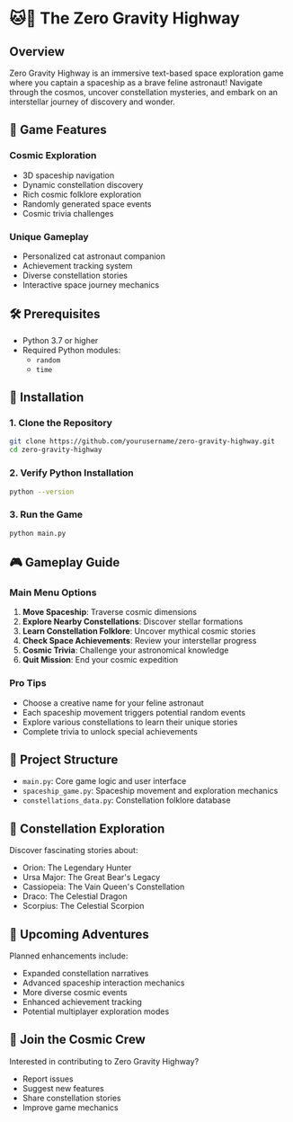# 🐱🚀 The Zero Gravity Highway

## Overview
Zero Gravity Highway is an immersive text-based space exploration game where you captain a spaceship as a brave feline astronaut! Navigate through the cosmos, uncover constellation mysteries, and embark on an interstellar journey of discovery and wonder.

## 🌟 Game Features

### Cosmic Exploration
- 3D spaceship navigation
- Dynamic constellation discovery
- Rich cosmic folklore exploration
- Randomly generated space events
- Cosmic trivia challenges

### Unique Gameplay
- Personalized cat astronaut companion
- Achievement tracking system
- Diverse constellation stories
- Interactive space journey mechanics

## 🛠 Prerequisites
- Python 3.7 or higher
- Required Python modules:
  - `random`
  - `time`

## 🚀 Installation

### 1. Clone the Repository
```bash
git clone https://github.com/yourusername/zero-gravity-highway.git
cd zero-gravity-highway
```

### 2. Verify Python Installation
```bash
python --version
```

### 3. Run the Game
```bash
python main.py
```

## 🎮 Gameplay Guide

### Main Menu Options
1. **Move Spaceship**: Traverse cosmic dimensions
2. **Explore Nearby Constellations**: Discover stellar formations
3. **Learn Constellation Folklore**: Uncover mythical cosmic stories
4. **Check Space Achievements**: Review your interstellar progress
5. **Cosmic Trivia**: Challenge your astronomical knowledge
6. **Quit Mission**: End your cosmic expedition

### Pro Tips
- Choose a creative name for your feline astronaut
- Each spaceship movement triggers potential random events
- Explore various constellations to learn their unique stories
- Complete trivia to unlock special achievements

## 📁 Project Structure
- `main.py`: Core game logic and user interface
- `spaceship_game.py`: Spaceship movement and exploration mechanics
- `constellations_data.py`: Constellation folklore database

## 🌌 Constellation Exploration
Discover fascinating stories about:
- Orion: The Legendary Hunter
- Ursa Major: The Great Bear's Legacy
- Cassiopeia: The Vain Queen's Constellation
- Draco: The Celestial Dragon
- Scorpius: The Celestial Scorpion

## 🔮 Upcoming Adventures
Planned enhancements include:
- Expanded constellation narratives
- Advanced spaceship interaction mechanics
- More diverse cosmic events
- Enhanced achievement tracking
- Potential multiplayer exploration modes

## 🤝 Join the Cosmic Crew
Interested in contributing to Zero Gravity Highway? 
- Report issues
- Suggest new features
- Share constellation stories
- Improve game mechanics
